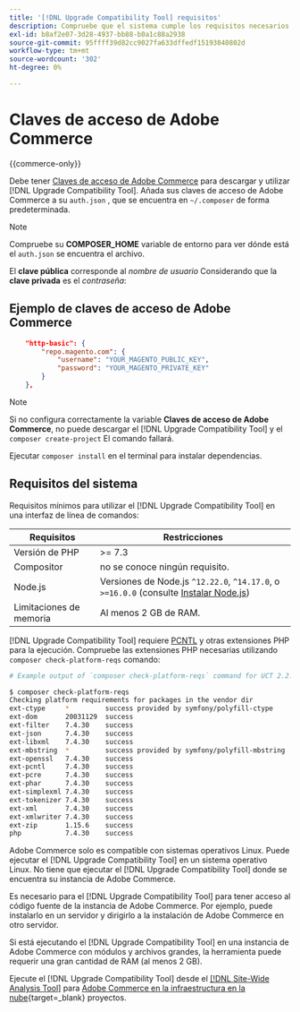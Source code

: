 ```yaml
---
title: '[!DNL Upgrade Compatibility Tool] requisitos'
description: Compruebe que el sistema cumple los requisitos necesarios para ejecutar el [!DNL Upgrade Compatibility Tool] en una interfaz de línea de comandos para el proyecto de Adobe Commerce.
exl-id: b8af2e07-3d28-4937-bb88-b0a1c88a2938
source-git-commit: 95ffff39d82cc9027fa633dffedf15193040802d
workflow-type: tm+mt
source-wordcount: '302'
ht-degree: 0%

---
```


# Claves de acceso de Adobe Commerce

{{commerce-only}}

Debe tener [Claves de acceso de Adobe Commerce](https://developer.adobe.com/commerce/marketplace/guides/sellers/profile-information/#access-keys) para descargar y utilizar [!DNL Upgrade Compatibility Tool]. Añada sus claves de acceso de Adobe Commerce a su `auth.json` , que se encuentra en `~/.composer` de forma predeterminada.

>[!NOTE]
>
>Compruebe su **COMPOSER_HOME** variable de entorno para ver dónde está el `auth.json` se encuentra el archivo.

El **clave pública** corresponde al _nombre de usuario_ Considerando que la **clave privada** es el _contraseña_:

## Ejemplo de claves de acceso de Adobe Commerce

```json
    "http-basic": {
        "repo.magento.com": {
            "username": "YOUR_MAGENTO_PUBLIC_KEY",
            "password": "YOUR_MAGENTO_PRIVATE_KEY"
        }
    },
```

>[!NOTE]
>
> Si no configura correctamente la variable **Claves de acceso de Adobe Commerce**, no puede descargar el [!DNL Upgrade Compatibility Tool] y el `composer create-project` El comando fallará.

Ejecutar `composer install` en el terminal para instalar dependencias.

## Requisitos del sistema

Requisitos mínimos para utilizar el [!DNL Upgrade Compatibility Tool] en una interfaz de línea de comandos:

| **Requisitos** | **Restricciones** |
|----------------|-----------------|
| Versión de PHP | >= 7.3 |
| Compositor | no se conoce ningún requisito. |
| Node.js | Versiones de Node.js `^12.22.0`, `^14.17.0`, o `>=16.0.0` (consulte [Instalar Node.js](https://nodejs.dev/en/learn/how-to-install-nodejs/)) |
| Limitaciones de memoria | Al menos 2 GB de RAM. |

[!DNL Upgrade Compatibility Tool] requiere [PCNTL](https://www.php.net/manual/en/book.pcntl.php) y otras extensiones PHP para la ejecución. Compruebe las extensiones PHP necesarias utilizando `composer check-platform-reqs` comando:

```bash
# Example output of `composer check-platform-reqs` command for UCT 2.2.6 and PHP 7.4:

$ composer check-platform-reqs
Checking platform requirements for packages in the vendor dir
ext-ctype     *         success provided by symfony/polyfill-ctype
ext-dom       20031129  success
ext-filter    7.4.30    success
ext-json      7.4.30    success
ext-libxml    7.4.30    success
ext-mbstring  *         success provided by symfony/polyfill-mbstring
ext-openssl   7.4.30    success
ext-pcntl     7.4.30    success
ext-pcre      7.4.30    success
ext-phar      7.4.30    success
ext-simplexml 7.4.30    success
ext-tokenizer 7.4.30    success
ext-xml       7.4.30    success
ext-xmlwriter 7.4.30    success
ext-zip       1.15.6    success
php           7.4.30    success
```

Adobe Commerce solo es compatible con sistemas operativos Linux. Puede ejecutar el [!DNL Upgrade Compatibility Tool] en un sistema operativo Linux. No tiene que ejecutar el [!DNL Upgrade Compatibility Tool] donde se encuentra su instancia de Adobe Commerce.

Es necesario para el [!DNL Upgrade Compatibility Tool] para tener acceso al código fuente de la instancia de Adobe Commerce. Por ejemplo, puede instalarlo en un servidor y dirigirlo a la instalación de Adobe Commerce en otro servidor.

Si está ejecutando el [!DNL Upgrade Compatibility Tool] en una instancia de Adobe Commerce con módulos y archivos grandes, la herramienta puede requerir una gran cantidad de RAM (al menos 2 GB).

Ejecute el [!DNL Upgrade Compatibility Tool] desde el [[!DNL Site-Wide Analysis Tool]](https://experienceleague.adobe.com/docs/commerce-operations/upgrade-guide/upgrade-compatibility-tool/use-upgrade-compatibility-tool/integrate-analysis-tool.html) para [Adobe Commerce en la infraestructura en la nube](https://experienceleague.adobe.com/docs/commerce-cloud-service/user-guide/project/overview.html){target=_blank} proyectos.
